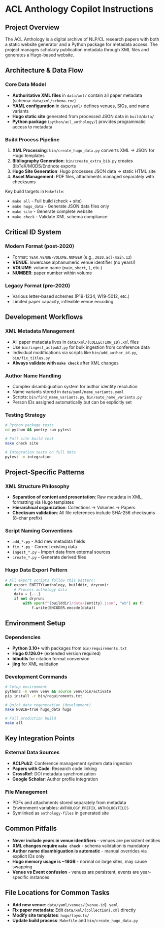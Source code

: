 # ACL Anthology Copilot Instructions

## Project Overview
The ACL Anthology is a digital archive of NLP/CL research papers with both a static website generator and a Python package for metadata access. The project manages scholarly publication metadata through XML files and generates a Hugo-based website.

## Architecture & Data Flow

### Core Data Model
- **Authoritative XML files** in `data/xml/` contain all paper metadata (schema: `data/xml/schema.rnc`)
- **YAML configuration** in `data/yaml/` defines venues, SIGs, and name variants
- **Hugo static site** generated from processed JSON data in `build/data/`
- **Python package** (`python/acl_anthology/`) provides programmatic access to metadata

### Build Process Pipeline
1. **XML Processing**: `bin/create_hugo_data.py` converts XML → JSON for Hugo templates
2. **Bibliography Generation**: `bin/create_extra_bib.py` creates BibTeX/MODS/Endnote exports
3. **Hugo Site Generation**: Hugo processes JSON data → static HTML site
4. **Asset Management**: PDF files, attachments managed separately with checksums

Key build targets in `Makefile`:
- `make all` - Full build (check + site)
- `make hugo_data` - Generate JSON data files only
- `make site` - Generate complete website
- `make check` - Validate XML schema compliance

## Critical ID System

### Modern Format (post-2020)
- Format: `YEAR.VENUE-VOLUME.NUMBER` (e.g., `2020.acl-main.12`)
- **VENUE**: lowercase alphanumeric venue identifier (no years!)
- **VOLUME**: volume name (`main`, `short`, `1`, etc.)
- **NUMBER**: paper number within volume

### Legacy Format (pre-2020)
- Various letter-based schemes (P19-1234, W19-5012, etc.)
- Limited paper capacity, inflexible venue encoding

## Development Workflows

### XML Metadata Management
- All paper metadata lives in `data/xml/{COLLECTION_ID}.xml` files
- Use `bin/ingest_aclpub2.py` for bulk ingestion from conference data
- Individual modifications via scripts like `bin/add_author_id.py`, `bin/fix_titles.py`
- **Always validate with `make check`** after XML changes

### Author Name Handling
- Complex disambiguation system for author identity resolution
- Name variants stored in `data/yaml/name_variants.yaml`
- Scripts: `bin/find_name_variants.py`, `bin/auto_name_variants.py`
- Person IDs assigned automatically but can be explicitly set

### Testing Strategy
```bash
# Python package tests
cd python && poetry run pytest

# Full site build test
make check site

# Integration tests on full data
pytest -m integration
```

## Project-Specific Patterns

### XML Structure Philosophy
- **Separation of content and presentation**: Raw metadata in XML, formatting via Hugo templates
- **Hierarchical organization**: Collections → Volumes → Papers
- **Checksum validation**: All file references include SHA-256 checksums (8-char prefix)

### Script Naming Conventions
- `add_*.py` - Add new metadata fields
- `fix_*.py` - Correct existing data
- `ingest_*.py` - Import data from external sources
- `create_*.py` - Generate derived files

### Hugo Data Export Pattern
```python
# All export scripts follow this pattern:
def export_ENTITY(anthology, builddir, dryrun):
    # Process anthology data
    data = {...}
    if not dryrun:
        with open(f"{builddir}/data/{entity}.json", "wb") as f:
            f.write(ENCODER.encode(data))
```

## Environment Setup

### Dependencies
- **Python 3.10+** with packages from `bin/requirements.txt`
- **Hugo 0.126.0+** (extended version required)
- **bibutils** for citation format conversion
- **jing** for XML validation

### Development Commands
```bash
# Setup environment
python3 -m venv venv && source venv/bin/activate
pip install -r bin/requirements.txt

# Quick data regeneration (development)
make NOBIB=true hugo_data hugo

# Full production build
make all
```

## Key Integration Points

### External Data Sources
- **ACLPub2**: Conference management system data ingestion
- **Papers with Code**: Research code linking
- **CrossRef**: DOI metadata synchronization
- **Google Scholar**: Author profile integration

### File Management
- PDFs and attachments stored separately from metadata
- Environment variables: `ANTHOLOGY_PREFIX`, `ANTHOLOGYFILES`
- Symlinked as `anthology-files` in generated site

## Common Pitfalls
- **Never include years in venue identifiers** - venues are persistent entities
- **XML changes require `make check`** - schema validation is mandatory
- **Author name disambiguation is automatic** - manual overrides via explicit IDs only
- **Hugo memory usage is ~18GB** - normal on large sites, may cause swapping
- **Venue vs Event confusion** - venues are persistent, events are year-specific instances

## File Locations for Common Tasks
- **Add new venue**: `data/yaml/venues/{venue-id}.yaml`
- **Fix paper metadata**: Edit `data/xml/{collection}.xml` directly
- **Modify site templates**: `hugo/layouts/`
- **Update build process**: `Makefile` and `bin/create_hugo_data.py`
